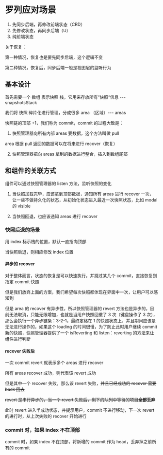 # 罗列应对场景

1. 先同步后端，再修改前端状态（CRD）
2. 先修改状态，再同步后端（U）
3. 纯前端状态

关于恢复：

第一种情况，恢复也是要先同步后端，这个逻辑不变

第二种情况，恢复后，同步后端一般是视图层的监听行为

## 基本设计

首先需要一个 数组 表示快照 栈，它用来存放所有“快照“信息 --- snapshotsStack

我们将 快照 碎片化进行管理，分成很多 area （区域）--- areas

快照链的顶部 +1，我们称为 commit，commit 的过程大致是：

1. 快照管理器向所有内部 areas 要数据，这个方法叫做 pull

area 根据 pull 返回的数据可以在将来进行 recover（恢复）

2. 快照管理器把向 areas 拿到的数据进行整合，插入到数组尾部

## 和组件的关联方式

组件可以通过快照管理器的 listen 方法，监听快照的变化

1. 当快照加载完毕，应该拿到顶部数据，通知所有 areas 进行 recover 一次，让一些不做持久化的状态，从初始化状态进入最近一次快照状态，比如 modal 的 visible

2. 当快照回退，也应该通知 areas 进行 recover

### 快照后退的场景

用 index 标示栈的位置，默认一直指向顶部

当快照后退，则相应修改 index 位置

#### 异步的 recover

对于整体而言，状态的恢复是可以快速执行，并跳过某几个 commit，直接恢复到指定 commit 快照

但是我们放弃上面的方案，我们希望每次快照都体现在界面中一次，让用户可以感知到

但是 area 的 recover 有异步性，所以快照管理器的 revert 方法也是异步的，目前无法取消，只能无限增加，也就是当用户快照回撤了 3 次（键盘操作了 3 次），那么会执行一个异步链条：3-2-1，最终定格在 1 的快照状态上，并且期间应该是无法进行操作的，如果这个 loading 的时间很慢，为了防止此时用户继续 commit 新的快照，快照管理器提供了一个 isReverting 和 listen：reverting 的方法来让组件进行判断

#### recover 失败后

一次 commit revert 就表示多个 areas 进行 recover

所有 areas recover 成功，则代表该 revert 成功

但是其中一个 recover 失败，那么该 revert 失败，~~并且已经成功的 recover 需要 back 回去~~

~~revert 是串行异步的，当一个 revert 失败后，剩下的队列中等待的项目**全部丢弃**~~

此时 revert 进入半成功状态，并提示用户，commit 不进行移动，下一次 revert 的进行时，从上次失败的 recover 开始进行

### commit 时，如果 index 不在顶部

commit 时，如果 index 不在顶部，将新增的 commit 作为 head，丢弃掉之前所有的 commit
